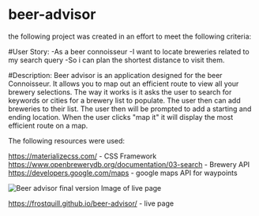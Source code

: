 # beer-advisor

the following project was created in an effort to meet the following criteria: 

#User Story: 
-As a beer connoisseur
-I want to locate breweries related to my search query
-So i can plan the shortest distance to visit them.

#Description:
Beer advisor is an application designed for the beer Connoisseur. It allows you to map out an efficient route to view all your brewery selections. The way it works is it asks the user to search for keywords or cities for a brewery list to populate. The user then can add breweries to their list. The user then will be prompted to add a starting and ending location. When the user clicks "map it" it will  display the most efficient route on a map. 

The following resources were used:

https://materializecss.com/ - CSS Framework
https://www.openbrewerydb.org/documentation/03-search - Brewery API
https://developers.google.com/maps - google maps API for waypoints


![Beer advisor final version](https://user-images.githubusercontent.com/79546270/120955185-add34480-c705-11eb-8865-785991e8c32f.JPG) 
Image of live page

https://frostquill.github.io/beer-advisor/ - live page
